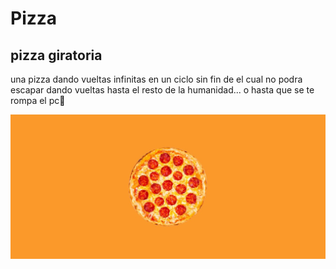 # Pizza

## pizza giratoria
<p>una pizza dando vueltas infinitas en un ciclo sin fin de el cual no podra escapar dando vueltas hasta el resto de la humanidad... o hasta que se te rompa el pc🤦</p>

<img src="img/img_pizza_pagina_completa.jpg">

